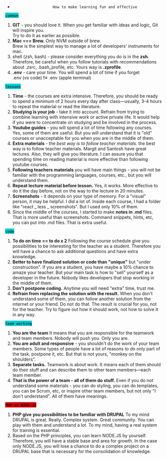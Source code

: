 -
						How to make learning fun and effective


<mark style="background: #00ced1!important">`common`</mark>

1. **GIT** - you should love it. When you get familiar with ideas and logic, Git will inspire you. <br>Try to do it as earlier as possible.
2. **Mac === Brew.** Only NVM outside of brew. <br>Brew is the simplest way to manage a lot of developers' instruments for mac.
3. shell (zsh, bash) - please consider everything you do is in the **zsh**. Therefore, be careful when you follow tutorials with recommendations about .zsrc, .bash_profile, etc. Yours way is **.zprofile**. 
4. **.env** - care your time. You will spend a lot of time if you forget 		
.env (vs code) **!=** .env (apple terminal)

<mark style="background: #00ced1!important">`lessons`</mark>

1. **Time** - the courses are extra intensive. Therefore, you should be ready to spend a minimum of 2 hours every day after class—usually, 3-4 hours to repeat the material or read the literature.
2. **Studying is your job** - take it into account. Refrain from trying to combine learning with intensive work or active private life. It would help if you were to concentrate on studying and be involved in the process.
3. **Youtube guides** - you will spend a lot of time following any courses. Yes, some of them are useful. But you will understand that it is "old" courses or unacceptable for you when you are in the middle of them.
4. **Extra materials** - the _best way is to follow teacher materials_. the best way is to follow teacher materials. Margit and Santosh have great lectures. Also, they will give you literature. I can assure you that spending time on reading material is more effective than following youtube courses.
5. **Following teachers materials** you will have main things - you will not be familiar with the programming languages, courses, etc., but you will understand them.
6. **Repeat lecture material before lesson.** Yes, it works. More effective to do it the day before, not on the way to the lecture in 20 minutes.
7. **Screenshots** - it depends on your type of memory. For a "visual" person, it may be helpful. I did a lot of. Inside each course, I had a folder like "react _ less _ screenshots". But I used only 10% of them.
8. Since the middle of the courses, I started to make **notes in .md** files. That is more useful than screenshots. Command snippets, hints, etc, you can put into .md files. That is extra useful.


<mark style="background: #00ced1!important">`code`</mark>

1. **To do on time == to do x 2** Following the course schedule give you possibilities to be interesting for the teacher as a student. Therefore you will have a chance to ask additional questions and have extra knowledge.
2. **Better to have finalized solution or code than "unique"** but "under construction". If you are a student, you have maybe a 10% chance to amaze your teacher. But your main task is how to "sell" yourself as a developer in the future. Nobody likes developers that stop working in the middle of them.
3. **Don't postpone coding.** Anytime you will need "extra" time, trust me.
4. **Refrain from replacing the solution with the result.** When you don't understand some of them, you can follow another solution from the internet or your friend. Do not do that. The result is crucial for you, not for the teacher. Try to figure out how it should work, not how to solve it in any way.

<mark style="background: #00ced1!important">`team working`</mark>

1. **You are the team** It means that you are responsible for the teamwork and team members. Nobody will push you. Only you are.
2. **You are adult and responsive** - you shouldn't do the work of your team members. Some types of people have a lot of reasons to do only part of the task, postpone it, etc. But that is not yours, "monkey on the shoulders".
3. **Separate tasks.** Teamwork is about work. It means each of them should do their stuff and can describe them to other team members—each team member. 
4. **That is the power of a team - all of them do stuff.** Even if you do not understand some materials - you can do styling, you can do templates, you can be Scrum, etc, or inspire other team members, but not only "I don't understand". All of them have meanings.

<mark style="background: #d1000d!important">`PHP or NODE.JS`</mark>

1. **PHP give you possibilities to be familiar with DRUPAL** To my mind DRUPAL is great. Really. Complex system. Great community. You can play with them and understand a lot. To my mind, having a real system for training is essential.
2. Based on the PHP principles, you can learn NODE.JS by yourself. Therefore, you will have a stable base and area for growth. In the case only NODE.JS, you will lose a chance to do a complex project on a DRUPAL base that is necessary for the consolidation of knowledge.  
 
